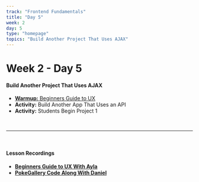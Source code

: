 ```yaml
---
track: "Frontend Fundamentals"
title: "Day 5"
week: 2
day: 5
type: "homepage"
topics: "Build Another Project That Uses AJAX"
---
```



# Week 2 - Day 5

#### Build Another Project That Uses AJAX
- [**Warmup:** Beginners Guide to UX](/frontend-fundamentals/week-2/day-5/lecture-materials/beginners-guide-to-ux/)
- **Activity:** Build Another App That Uses an API
- **Activity:** Students Begin Project 1

<br>
<hr>
<br>



#### Lesson Recordings

- [**Beginners Guide to UX With Ayla**](https://generalassembly.zoom.us/rec/share/40B5NH85ggpE4aWBnYMfxOY_U7AxY-Jlaib5X37gTiLWv-521Lmv-UXCd_qIE3TP.5TFrdUTyoy8TEXxc?startTime=1603461717000)
- [**PokeGallery Code Along With Daniel**](https://generalassembly.zoom.us/rec/share/40B5NH85ggpE4aWBnYMfxOY_U7AxY-Jlaib5X37gTiLWv-521Lmv-UXCd_qIE3TP.5TFrdUTyoy8TEXxc?startTime=1603466487000)

